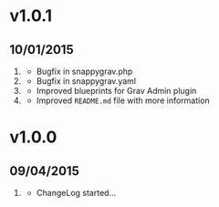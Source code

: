 # v1.0.1
## 10/01/2015

1. [](#bugfix) 
    * Bugfix in snappygrav.php
2. [](#bugfix) 
    * Bugfix in snappygrav.yaml
3. [](#improved)
    * Improved blueprints for Grav Admin plugin
4. [](#improved)
    * Improved `README.md` file with more information

# v1.0.0
## 09/04/2015

1. [](#new)
    * ChangeLog started...
